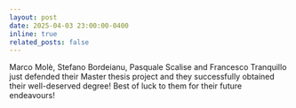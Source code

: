 ```yaml
---
layout: post
date: 2025-04-03 23:00:00-0400
inline: true
related_posts: false
---
```


Marco Molè, Stefano Bordeianu, Pasquale Scalise and Francesco Tranquillo just defended their Master thesis project and they successfully obtained their well-deserved degree! Best of luck to them for their future endeavours!
